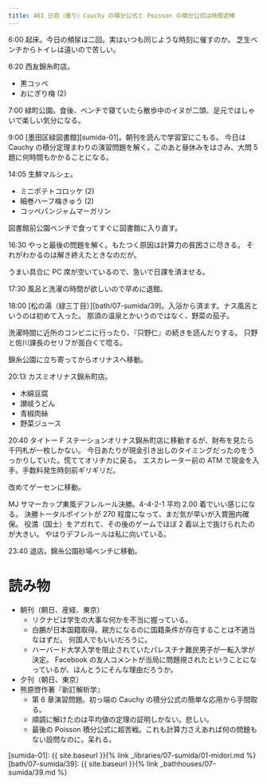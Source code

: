 ```yaml
---
title: 461 日目（曇り）Cauchy の積分公式と Poisson の積分公式は時間泥棒
---
```


6:00 起床。今日の頻尿は二回。実はいつも同じような時刻に催すのか。
芝生ベンチからトイレは遠いので苦しい。

6:20 西友錦糸町店。
* 黒コッペ
* おにぎり梅 (2)

7:00 緑町公園。食後、ベンチで寝ていたら散歩中のイヌが二頭、足元ではしゃいで楽しい気分になる。

9:00 [墨田区緑図書館][sumida-01]。朝刊を読んで学習室にこもる。
今日は Cauchy の積分定理まわりの演習問題を解く。このあと昼休みをはさみ、大問 5 題に何時間もかかることになる。

14:05 生鮮マルシェ。
* ミニポテトコロッケ (2)
* 細巻ハーフ梅きゅう (2)
* コッペパンジャムマーガリン

図書館前公園ベンチで食ってすぐに図書館に入り直す。

16:30 やっと最後の問題を解く。もたつく原因は計算力の貧困さに尽きる。
それがわかるのは解き終えたときなのだが。

うまい具合に PC 席が空いているので、急いで日課を済ませる。

17:30 風呂と洗濯の時間が欲しいので早めに退館。

18:00 [松の湯（緑三丁目）][bath/07-sumida/39]。入浴から済ます。ナス風呂というのは初めて入った。
那須の温泉とかいうのではなく、野菜の茄子。

洗濯時間に近所のコンビニに行ったり、『只野仁』の続きを読んだりする。
只野と佐川課長のセリフが面白くて唸る。

錦糸公園に立ち寄ってからオリナスへ移動。

20:13 カスミオリナス錦糸町店。
* 木綿豆腐
* 讃岐うどん
* 青椒肉絲
* 野菜ジュース

20:40 タイトー F ステーションオリナス錦糸町店に移動するが、財布を見たら千円札が一枚しかない。
今日あたりが現金引き出しのタイミングだったのをうっかりしていた。慌ててオリチカに戻る。
エスカレーター前の ATM で現金を入手。手数料発生時刻前ギリギリだ。

改めてゲーセンに移動。

MJ サマーカップ東風デフレルール決勝。4-4-2-1 平均 2.00 着でいい感じになる。
決勝トータルポイントが 270 程度になって、まだ気が早いが入賞圏内確保。
役満（国士）をアガれて、その後のゲームでほぼ 2 着以上で抜けられたのが大きい。
やはりデフレルールは私に向いている。

23:40 退店。錦糸公園砂場ベンチに移動。

# 読み物

* 朝刊（朝日、産経、東京）
  * リクナビは学生の大事な何かを不当に握っている。
  * 白鵬が日本国籍取得。親方になるのに国籍条件が存在することは不適当なはずだ。
    何国人でもいいだろうに。
  * ハーバード大学入学を阻止されていたパレスチナ難民男子が一転入学が決定。
    Facebook の友人コメントが当局に問題視されたということになっているが、ほんとうにそんな理由だろうか。
* 夕刊（朝日、東京）
* 熊原啓作著『新訂解析学』
  * 第 6 章演習問題。初っ端の Cauchy の積分公式の簡単な応用から手間取る。
  * 順調に解けたのは平均値の定理の証明しかない。悲しい。
  * 最後の Poisson 積分公式に超苦戦。これも計算力さえあれば何の問題もない設問なのに。呆れる。

[sumida-01]: {{ site.baseurl }}{% link _libraries/07-sumida/01-midori.md %}
[bath/07-sumida/39]: {{ site.baseurl }}{% link _bathhouses/07-sumida/39.md %}
